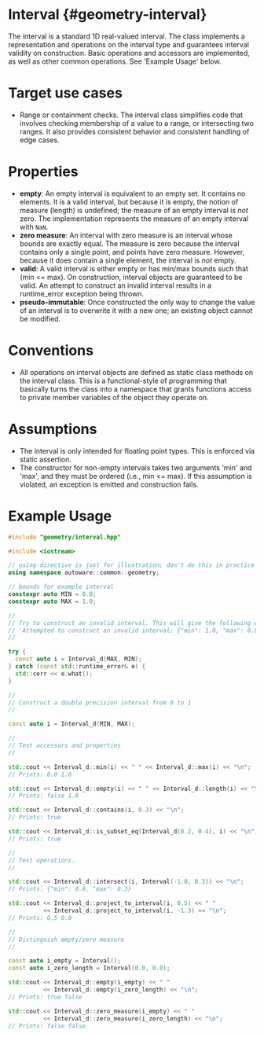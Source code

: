 Interval {#geometry-interval}
============

The interval is a standard 1D real-valued interval.
The class implements a representation and operations on the interval type and guarantees interval validity on construction.
Basic operations and  accessors are implemented, as well as other common operations.
See 'Example Usage' below.

# Target use cases

* Range or containment checks.
The interval class simplifies code that involves checking membership of a value to a range, or intersecting two ranges.
It also provides consistent behavior and consistent handling of edge cases.

# Properties

* **empty**: An empty interval is equivalent to an empty set.
It contains no elements.
It is a valid interval, but because it is empty, the notion of measure (length) is undefined; the measure of an empty interval is *not* zero.
The implementation represents the measure of an empty interval with `NaN`.
* **zero measure**: An interval with zero measure is an interval whose bounds are exactly equal.
The measure is zero because the interval contains only a single point, and points have zero measure.
However, because it does contain a single element, the interval is *not* empty.
* **valid**: A valid interval is either empty or has min/max bounds such that (min <= max). On construction, interval objects are guaranteed to be valid.
An attempt to construct an invalid interval results in a runtime_error exception being thrown.
* **pseudo-immutable**: Once constructed the only way to change the value of an interval is to overwrite it with a new one; an existing object cannot be modified.

# Conventions

* All operations on interval objects are defined as static class methods on the interval class.
This is a functional-style of programming that basically turns the class into a namespace that grants functions access to private member variables of the object they operate on.

# Assumptions

* The interval is only intended for floating point types.
This is enforced via static assertion.
* The constructor for non-empty intervals takes two arguments 'min' and 'max', and they must be ordered (i.e., min <= max).
If this assumption is violated, an exception is emitted and construction fails.

# Example Usage

```c++
#include "geometry/interval.hpp"

#include <iostream>

// using-directive is just for illustration; don't do this in practice
using namespace autoware::common::geometry;

// bounds for example interval
constexpr auto MIN = 0.0;
constexpr auto MAX = 1.0;

//
// Try to construct an invalid interval. This will give the following error:
// 'Attempted to construct an invalid interval: {"min": 1.0, "max": 0.0}'
//

try {
  const auto i = Interval_d(MAX, MIN);
} catch (const std::runtime_error& e) {
  std::cerr << e.what();
}

//
// Construct a double precision interval from 0 to 1
//

const auto i = Interval_d(MIN, MAX);

//
// Test accessors and properties
//

std::cout << Interval_d::min(i) << " " << Interval_d::max(i) << "\n";  
// Prints: 0.0 1.0

std::cout << Interval_d::empty(i) << " " << Interval_d::length(i) << "\n";
// Prints: false 1.0

std::cout << Interval_d::contains(i, 0.3) << "\n";
// Prints: true

std::cout << Interval_d::is_subset_eq(Interval_d(0.2, 0.4), i) << "\n";
// Prints: true

//
// Test operations.
//

std::cout << Interval_d::intersect(i, Interval(-1.0, 0.3)) << "\n";
// Prints: {"min": 0.0, "max": 0.3}

std::cout << Interval_d::project_to_interval(i, 0.5) << " "
          << Interval_d::project_to_interval(i, -1.3) << "\n";
// Prints: 0.5 0.0

//
// Distinguish empty/zero measure
//

const auto i_empty = Interval();
const auto i_zero_length = Interval(0.0, 0.0);

std::cout << Interval_d::empty(i_empty) << " "
          << Interval_d::empty(i_zero_length) << "\n";
// Prints: true false

std::cout << Interval_d::zero_measure(i_empty) << " "
          << Interval_d::zero_measure(i_zero_length) << "\n";
// Prints: false false
```
